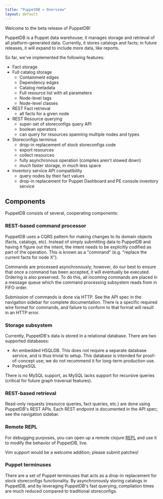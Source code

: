 ```yaml
---
title: "PuppetDB » Overview"
layout: default
---
```



Welcome to the beta release of PuppetDB!

PuppetDB is a Puppet data warehouse; it manages storage and retrieval
of all platform-generated data. Currently, it stores catalogs and facts; in future releases, it will expand to include more data, like reports. 

So far, we've implemented the following features:

* Fact storage
* Full catalog storage
  * Containment edges
  * Dependency edges
  * Catalog metadata
  * Full resource list with all parameters
  * Node-level tags
  * Node-level classes
* REST Fact retrieval
  * all facts for a given node
* REST Resource querying
  * super-set of storeconfigs query API
  * boolean operators
  * can query for resources spanning multiple nodes and types
* Storeconfigs terminus
  * drop-in replacement of stock storeconfigs code
  * export resources
  * collect resources
  * fully asynchronous operation (compiles aren't slowed down)
  * _much_ faster storage, in _much_ less space
* Inventory service API compatibility
  * query nodes by their fact values
  * drop-in replacement for Puppet Dashboard and PE console inventory service

## Components

PuppetDB consists of several, cooperating components:

### REST-based command processor

PuppetDB uses a CQRS pattern for making changes to its domain objects
(facts, catalogs, etc). Instead of simply submitting data to PuppetDB
and having it figure out the intent, the intent needs to be explicitly
codified as part of the operation. This is known as a "command"
(e.g. "replace the current facts for node X").

Commands are processed asynchronously; however, do our best
to ensure that once a command has been accepted, it will eventually be
executed. Ordering is also preserved. To do this, all incoming
commands are placed in a message queue which the command processing
subsystem reads from in FIFO order.

Submission of commands is done via HTTP. See the API spec in the navigation sidebar for complete documentation. There is a specific required wire format for commands, and
failure to conform to that format will result in an HTTP error.

### Storage subsystem

Currently, PuppetDB's data is stored in a relational database. There
are two supported databases:

* An embedded HSQLDB. This does not require a separate database
  service, and is thus trivial to setup. This database is intended for
  proof-of-concept use; we do not recommend it for long-term
  production use.
* PostgreSQL

There is no MySQL support, as MySQL lacks support for recursive queries
(critical for future graph traversal features).

### REST-based retrieval

Read-only requests (resource queries, fact queries, etc.) are done
using PuppetDB's REST APIs. Each REST endpoint is documented in the API spec; see the navigation sidebar.

### Remote REPL

For debugging purposes, you can open up a remote clojure
[REPL](http://en.wikipedia.org/wiki/Read%E2%80%93eval%E2%80%93print_loop)
and use it to modify the behavior of PuppetDB, live.

Vim support would be a welcome addition; please submit patches!

### Puppet terminuses

There are a set of Puppet terminuses that acts as a drop-in replacement for
stock storeconfigs functionality. By asynchronously storing catalogs
in PuppetDB, and by leveraging PuppetDB's fast querying, compilation
times are much reduced compared to traditional storeconfigs.
